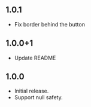 ## 1.0.1
* Fix border behind the button

## 1.0.0+1
* Update README

## 1.0.0

* Initial release.
* Support null safety.